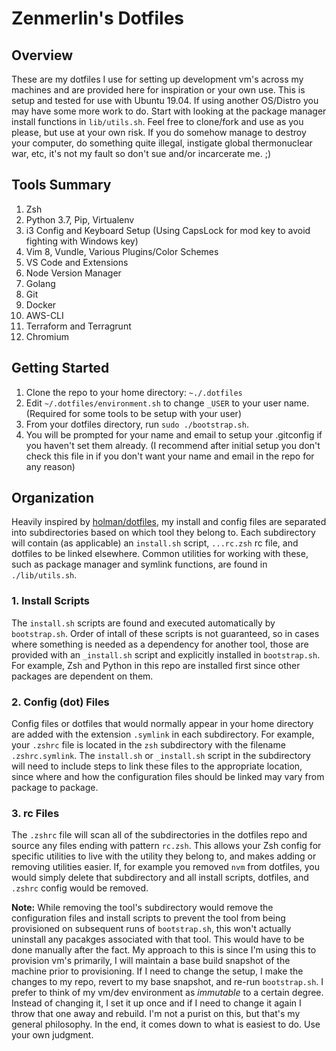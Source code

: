 # Zenmerlin's Dotfiles
## Overview
These are my dotfiles I use for setting up development vm's across my machines
and are provided here for inspiration or your own use. This is setup and tested
for use with Ubuntu 19.04. If using another OS/Distro you may have some more
work to do. Start with looking at the package manager install functions in
`lib/utils.sh`. Feel free to clone/fork and use as you please, but use at your
own risk. If you do somehow manage to destroy your computer, do something quite
illegal, instigate global thermonuclear war, etc, it's not my fault so don't sue
and/or incarcerate me. ;)

## Tools Summary
1. Zsh
2. Python 3.7, Pip, Virtualenv
3. i3 Config and Keyboard Setup (Using CapsLock for mod key to avoid fighting
   with Windows key)
4. Vim 8, Vundle, Various Plugins/Color Schemes
5. VS Code and Extensions
6. Node Version Manager
7. Golang
8. Git
9. Docker
10. AWS-CLI
11. Terraform and Terragrunt
12. Chromium

## Getting Started
1. Clone the repo to your home directory: `~./.dotfiles`
2. Edit `~/.dotfiles/environment.sh` to change `_USER` to your user name.
   (Required for some tools to be setup with your user)
3. From your dotfiles directory, run `sudo ./bootstrap.sh`.
4. You will be prompted for your name and email to setup your .gitconfig if you
   haven't set them already. (I recommend after initial setup you don't check
   this file in if you don't want your name and email in the repo for any
   reason)

## Organization
Heavily inspired by
[holman/dotfiles](http://zachholman.com/2010/08/dotfiles-are-meant-to-be-forked/),
my install and config files are separated into subdirectories based on which
tool they belong to. Each subdirectory will contain (as applicable) an
`install.sh` script, `...rc.zsh` rc file, and dotfiles to be linked elsewhere.
Common utilities for working with these, such as package manager and symlink
functions, are found in `./lib/utils.sh`.

### 1. Install Scripts

The `install.sh` scripts are found and executed automatically by `bootstrap.sh`.
Order of intall of these scripts is not guaranteed, so in cases where something
is needed as a dependency for another tool, those are provided with an
`_install.sh` script and explicitly installed in `bootstrap.sh`. For example,
Zsh and Python in this repo are installed first since other packages are
dependent on them. 

### 2. Config (dot) Files

Config files or dotfiles that would normally appear in your home directory are
added with the extension `.symlink` in each subdirectory. For example, your
`.zshrc` file is located in the `zsh` subdirectory with the filename
`.zshrc.symlink`. The `install.sh` or `_install.sh` script in the subdirectory
will need to include steps to link these files to the appropriate location,
since where and how the configuration files should be linked may vary from
package to package.

### 3. rc Files

The `.zshrc` file will scan all of the subdirectories in the dotfiles repo and
source any files ending with pattern `rc.zsh`. This allows your Zsh config for
specific utilities to live with the utility they belong to, and makes adding or
removing utilities easier. If, for example you removed `nvm` from dotfiles, you
would simply delete that subdirectory and all install scripts, dotfiles, and
`.zshrc` config would be removed.

**Note:** While removing the tool's subdirectory would remove the configuration
files and install scripts to prevent the tool from being provisioned on
subsequent runs of `bootstrap.sh`, this won't actually uninstall any pacakges
associated with that tool. This would have to be done manually after the fact.
My approach to this is since I'm using this to provision vm's primarily, I will
maintain a base build snapshot of the machine prior to provisioning. If I need
to change the setup, I make the changes to my repo, revert to my base snapshot,
and re-run `bootstrap.sh`. I prefer to think of my vm/dev environment as
*immutable* to a certain degree. Instead of changing it, I set it up once and if
I need to change it again I throw that one away and rebuild. I'm not a purist on
this, but that's my general philosophy. In the end, it comes down to what is
easiest to do. Use your own judgment.
